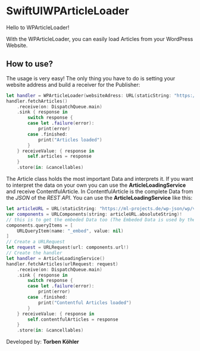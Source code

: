 # SwiftUIWPArticleLoader

Hello to WPArticleLoader!

With the WPArticleLoader, you can easily load Articles from your WordPress Website.

## How to use?
The usage is very easy! The only thing you have to do is setting your website address and build a receiver for the Publisher:

```swift
let handler = WPArticleLoader(websiteAdress: URL(staticString: "https://ml-projects.de"))
handler.fetchArticles()
    .receive(on: DispatchQueue.main)
    .sink { response in
        switch response {
        case let .failure(error):
            print(error)
        case .finished:
            print("Articles loaded")
        }
    } receiveValue: { response in
        self.articles = response
    }
    .store(in: &cancellables)
```


The Article class holds the most important Data and interprets it. If you want to interpret the data on your own you can use the **ArticleLoadingService** and receive ContentfulArticle. In ContentfulArticle is the complete Data from the _JSON_ of the _REST API_. You can use the **ArticleLoadingService** like this:

```swift
let articleURL = URL(staticString: "https://ml-projects.de/wp-json/wp/v2/posts")
var components = URLComponents(string: articleURL.absoluteString)!
// this is to get the embeded Data too (The Embeded Data is used by the normal Loader too)
components.queryItems = [
    URLQueryItem(name: "_embed", value: nil)
]
// Create a URLRequest
let request = URLRequest(url: components.url!)
// Create the handler
let handler = ArticleLoadingService()
handler.fetchArticles(urlRequest: request)
    .receive(on: DispatchQueue.main)
    .sink { response in
        switch response {
        case let .failure(error):
            print(error)
        case .finished:
            print("Contentful Articles loaded")
        }
    } receiveValue: { response in
        self.contentfulArticles = response
    }
    .store(in: &cancellables)
```


Developed by: **Torben Köhler**
